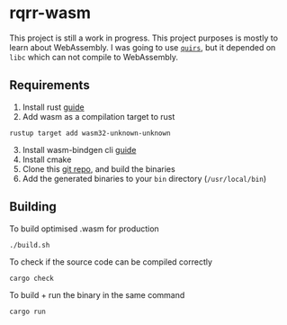 # rqrr-wasm

This project is still a work in progress. This project purposes is mostly to learn about WebAssembly. 
I was going to use [`quirs`](https://docs.rs/quirs/0.1.1/quirs/), but it depended on `libc` which 
can not compile to WebAssembly.

## Requirements

1. Install rust [guide](https://doc.rust-lang.org/book/ch01-01-installation.html)
2. Add wasm as a compilation target to rust 
```
rustup target add wasm32-unknown-unknown
```
3. Install wasm-bindgen cli [guide](https://docs.rs/crate/wasm-bindgen/0.2.8)
4. Install cmake
5. Clone this [git repo](https://github.com/WebAssembly/binaryen), and build the binaries
6. Add the generated binaries to your `bin` directory (`/usr/local/bin`)

## Building

To build optimised .wasm for production
```
./build.sh
```

To check if the source code can be compiled correctly
```
cargo check
```

To build + run the binary in the same command
```
cargo run
```